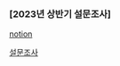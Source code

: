 ### [2023년 상반기 설문조사]

[notion](https://www.notion.so/hiawath/2023-C-IoT-KOSTA-2xx-2e1f3e90c0e142618c9e2a39ed629ab5?pvs=4)

[설문조사](https://forms.gle/S13or2L7tBbDTkc76)



